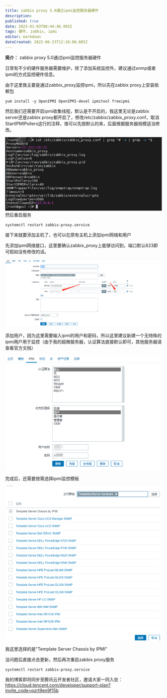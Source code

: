 ```yaml
---
title: zabbix proxy 5.0通过ipmi监控服务器硬件
description: 
published: true
date: 2023-01-03T08:44:46.993Z
tags: 硬件, zabbix, ipmi
editor: markdown
dateCreated: 2022-06-23T12:38:00.085Z
---
```


**简介：** zabbix proxy 5.0通过ipmi监控服务器硬件

日常有不少的硬件服务器需要维护，除了添加系统监控外，建议通过snmp或者ipmi的方式监控硬件信息。

由于这里我主要是通过zabbix\_proxy监控ipmi，所以先在zabbix proxy上安装依赖包

```
yum install -y OpenIPMI OpenIPMI-devel ipmitool freeipmi
```

然后我们还需要开启ipmi收集线程，默认是不开启的，我这里无论是zabbix server还是zabbix proxy都开启了，修改/etc/zabbix/zabbix\_proxy.conf，取消StartIPMIPollers这行的注释，值可以先按默认的来，后面根据服务器规模适当修改。

![1.png](/1.png)
然后重启服务

```
systemctl restart zabbix-proxy.service
```

接下来就要添加主机了，也可以在原有主机上添加ipmi网络和用户

先添加ipmi网络接口，这里要确认zabbix\_proxy上能够访问到，端口默认623即可假如没有修改的话。

![2.png](/2.png)

添加用户，因为这里需要输入ipmi的用户和密码，所以这里建议新建一个无特殊的ipmi用户用于监控（由于我的超微服务器，认证算法直接默认即可，其他服务器请查看官方文档）

![3.png](/3.png)

完成后，还需要按需选择ipmi监控模板

![4.png](/4.png)

我这里选择的是"Template Server Chassis by IPMI"

没问题后直接点击更新，然后再次重启zabbix proxy服务

```
systemctl restart zabbix-proxy.service
```

我的博客即将同步至腾讯云开发者社区，邀请大家一同入驻：https://cloud.tencent.com/developer/support-plan?invite_code=pzrt9en9f15b
